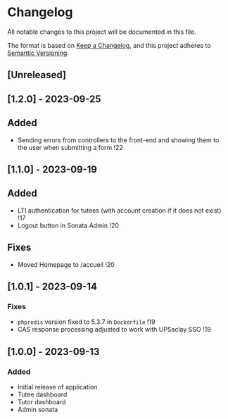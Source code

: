 # Changelog

All notable changes to this project will be documented in this file.

The format is based on [Keep a Changelog](https://keepachangelog.com/en/1.0.0/),
and this project adheres to [Semantic Versioning](https://semver.org/spec/v2.0.0.html).

## [Unreleased]

## [1.2.0] - 2023-09-25

## Added
- Sending errors from controllers to the front-end and showing them to the user when submitting a form !22

## [1.1.0] - 2023-09-19

## Added
- LTI authentication for tutees (with account creation if it does not exist) !17
- Logout button in Sonata Admin !20

## Fixes
- Moved Homepage to /accueil !20

## [1.0.1] - 2023-09-14

### Fixes
- `phpredis` version fixed to 5.3.7 in `Dockerfile` !19
- CAS response processing adjusted to work with UPSaclay SSO !19

## [1.0.0] - 2023-09-13

### Added

- Initial release of application
- Tutee dashboard
- Tutor dashboard
- Admin sonata
